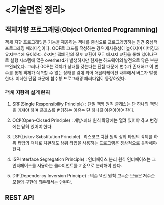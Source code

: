 # <기술면접 정리>

## **객체지향 프로그래밍(Object Oriented Programming)**

객체 지향 프로그래밍은 기능을 제공하는 객체를 중심으로 프로그래밍하는 인간 중심적 프로그래밍 패러다임이다. OOP로 코드를 작성하는 경우 재사용성이 높아지며 디버깅과 유지보수에 용이하다. 하지만 객체 간의 정보 교환이 모두 메시지 교환을 통해 일어나므로 실행 시스템에 많은 overhead가 발생하지만 현재는 하드웨어의 발전으로 많은 부분 보완되었다. 그러나 OOP는 객체가 상태를 갖는다는 단점 때문에 변수가 존재하고 이 변수를 통해 객체가 예측할 수 없는 상태를 갖게 되어 애플리케이션 내부에서 버그가 발생한다. 이러한 단점 때문에 함수형 프로그래밍 패러다임이 등장하였다.

### **객체 지향적 설계 원칙**

1. SRP(Single Responsibility Principle) : 단일 책임 원칙
   클래스는 단 하나의 책임을 가져야 하며 클래스를 변경하는 이유는 단 하나의 이유이어야 한다.

2. OCP(Open-Closed Principle) : 개방-폐쇄 원칙
   확장에는 열려 있어야 하고 변경에는 닫혀 있어야 한다.

3. LSP(Liskov Substitution Principle) : 리스코프 치환 원칙
   상위 타입의 객체를 하위 타입의 객체로 치환해도 상위 타입을 사용하는 프로그램은 정상적으로 동작해야 한다.

4. ISP(Interface Segregation Principle) : 인터페이스 분리 원칙
   인터페이스는 그 인터페이스를 사용하는 클라이언트를 기준으로 분리해야 한다.

5. DIP(Dependency Inversion Principle) : 의존 역전 원칙
   고수준 모듈은 저수준 모듈의 구현에 의존해서는 안된다.

## **REST API**
